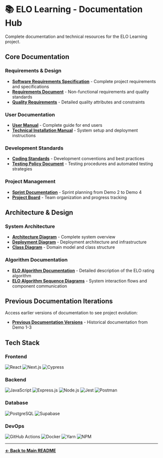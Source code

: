 # 📚 ELO Learning - Documentation Hub

Complete documentation and technical resources for the ELO Learning project.

## Core Documentation

### Requirements & Design

- **[Software Requirements Specification](DEMO%204/Architectural-Requirements.pdf)** - Complete project requirements and specifications
- **[Requirements Document](DEMO%204/Requirements-Document.pdf)** - Non-functional requirements and quality standards
- **[Quality Requirements](DEMO%204/Requirements-Document.pdf)** - Detailed quality attributes and constraints

### User Documentation

- **[User Manual](DEMO%204/User-Manual.pdf)** - Complete guide for end users
- **[Technical Installation Manual](DEMO%204/Technical-Installation-Manual.pdf)** - System setup and deployment instructions

### Development Standards

- **[Coding Standards](DEMO%204/Coding-Standards.pdf)** - Development conventions and best practices
- **[Testing Policy Document](DEMO%204/Security-Policy.pdf)** - Testing procedures and automated testing strategies

### Project Management

- **[Sprint Documentation](DEMO%204/Sprint%20Planning.pdf)** - Sprint planning from Demo 2 to Demo 4
- **[Project Board](https://github.com/orgs/COS301-SE-2025/projects/120)** - Team organization and progress tracking

## Architecture & Design

### System Architecture

- **[Architecture Diagram](DEMO%204/ELO%20Learning%20Architecture%20Diagram.pdf)** - Complete system overview
- **[Deployment Diagram](DEMO%204/Deployment-Model-ELO-Learning.pdf)** - Deployment architecture and infrastructure
- **[Class Diagram](DEMO%204/ELO%20Learning%20Domain%20Model.pdf)** - Domain model and class structure

### Algorithm Documentation

- **[ELO Algorithm Documentation](DEMO%204/ELO-Algorithm.pdf)** - Detailed description of the ELO rating algorithm
- **[ELO Algorithm Sequence Diagrams](DEMO%204/ELO%20Algorithm%20Sequence%20Diagrams.pdf)** - System interaction flows and component communication

## Previous Documentation Iterations

Access earlier versions of documentation to see project evolution:

- **[Previous Documentation Versions](../docs/)** - Historical documentation from Demo 1-3

## Tech Stack

### Frontend

![React](https://img.shields.io/badge/React-20232A?style=for-the-badge&logo=react&logoColor=61DAFB)
![Next.js](https://img.shields.io/badge/Next.js-000000?style=for-the-badge&logo=next.js&logoColor=white)
![Cypress](https://img.shields.io/badge/Cypress-17202C?style=for-the-badge&logo=cypress&logoColor=white)

### Backend

![JavaScript](https://img.shields.io/badge/JavaScript-F7DF1E?style=for-the-badge&logo=javascript&logoColor=black)
![Express.js](https://img.shields.io/badge/Express.js-404D59?style=for-the-badge)
![Node.js](https://img.shields.io/badge/Node.js-43853D?style=for-the-badge&logo=node.js&logoColor=white)
![Jest](https://img.shields.io/badge/Jest-C21325?style=for-the-badge&logo=jest&logoColor=white)
![Postman](https://img.shields.io/badge/Postman-FF6C37?style=for-the-badge&logo=postman&logoColor=white)

### Database

![PostgreSQL](https://img.shields.io/badge/PostgreSQL-316192?style=for-the-badge&logo=postgresql&logoColor=white)
![Supabase](https://img.shields.io/badge/Supabase-181818?style=for-the-badge&logo=supabase&logoColor=white)

### DevOps

![GitHub Actions](https://img.shields.io/badge/GitHub_Actions-2088FF?style=for-the-badge&logo=github-actions&logoColor=white)
![Docker](https://img.shields.io/badge/Docker-2496ED?style=for-the-badge&logo=docker&logoColor=white)
![Yarn](https://img.shields.io/badge/Yarn-2C8EBB?style=for-the-badge&logo=yarn&logoColor=white)
![NPM](https://img.shields.io/badge/npm-CB3837?style=for-the-badge&logo=npm&logoColor=white)

---

**[← Back to Main README](../readme.md)**
